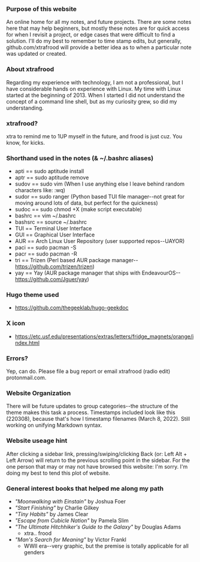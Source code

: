 ### Purpose of this website
An online home for all my notes, and future projects.  There are some notes here that may help beginners, but mostly these notes are for quick access for when I revisit a project, or edge cases that were difficult to find a solution.  I'll do my best to remember to time stamp edits, but generally, github.com/xtrafrood will provide a better idea as to when a particular note was updated or created.

### About xtrafrood
Regarding my experience with technology, I am not a professional, but I have considerable hands on experience with Linux.  My time with Linux started at the beginning of 2013.  When I started I did not understand the concept of a command line shell, but as my curiosity grew, so did my understanding.

### xtrafrood?
xtra to remind me to 1UP myself in the future, and frood is just cuz.  You know, for kicks.

### Shorthand used in the notes (& ~/.bashrc aliases)
- apti == sudo aptitude install
- aptr == sudo aptitude remove
- sudov == sudo vim (When I use anything else I leave behind random characters like: :wq)
- sudor == sudo ranger (Python based TUI file manager--not great for moving around lots of data, but perfect for the quickness)
- sudoc == sudo chmod +X (make script executable)
- bashrc == vim ~/.bashrc
- bashsrc == source ~/.bashrc
- TUI == Terminal User Interface
- GUI == Graphical User Interface
- AUR == Arch Linux User Repository (user supported repos--UAYOR)
- paci == sudo pacman -S
- pacr == sudo pacman -R
- tri == Trizen (Perl based AUR package manager--https://github.com/trizen/trizen)
- yay == Yay (AUR package manager that ships with EndeavourOS--https://github.com/Jguer/yay)

### Hugo theme used
- https://github.com/thegeeklab/hugo-geekdoc

### X icon
- https://etc.usf.edu/presentations/extras/letters/fridge_magnets/orange/index.html

### Errors?
Yep, can do.  Please file a bug report or email xtrafrood (radio edit) protonmail.com.

### Website Organization 
There will be future updates to group categories--the structure of the theme makes this task a process.  Timestamps included look like this (220308), because that's how I timestamp filenames (March 8, 2022).  Still working on unifying Markdown syntax.

### Website useage hint
After clicking a sidebar link, pressing/swiping/clicking Back (or: Left Alt + Left Arrow) will return to the previous scrolling point in the sidebar.  For the one person that may or may not have browsed this website: I'm sorry.  I'm doing my best to tend this plot of website.

### General interest books that helped me along my path
- *"Moonwalking with Einstain"* by Joshua Foer
- *"Start Finishing"* by Charlie Gilkey
- *"Tiny Habits"* by James Clear
- *"Escape from Cubicle Nation"* by Pamela Slim
- *"The Ultimate Hitchhiker's Guide to the Galaxy"* by Douglas Adams
    - xtra.. frood
- *"Man's Search for Meaning"* by Victor Frankl
    - WWII era--very graphic, but the premise is totally applicable for all genders
